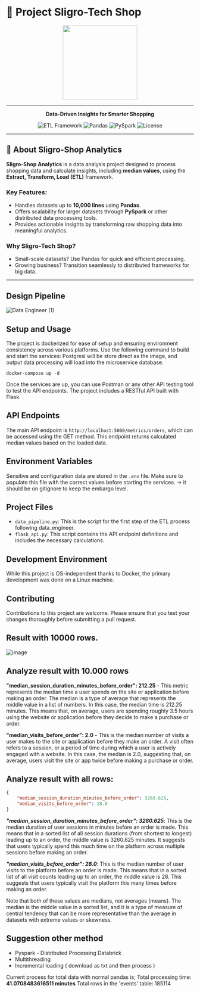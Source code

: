 # 🛒 Project Sligro-Tech Shop

<p align="center">
  <img src="![image](https://github.com/user-attachments/assets/55fcea07-8c3c-4f14-9101-51c23c5da524)" width="200"/>
</p>

---

<p align="center">
  <b>Data-Driven Insights for Smarter Shopping</b>
</p>

<p align="center">
  <img src="https://img.shields.io/badge/Framework-ETL-orange?style=flat-square" alt="ETL Framework">
  <img src="https://img.shields.io/badge/Data-Pandas-blue?style=flat-square" alt="Pandas">
  <img src="https://img.shields.io/badge/Scalable-PySpark-green?style=flat-square" alt="PySpark">
  <img src="https://img.shields.io/badge/License-MIT-blue?style=flat-square" alt="License">
</p>

---

## 🌟 About Sligro-Shop Analytics

**Sligro-Shop Analytics** is a data analysis project designed to process shopping data and calculate insights, including **median values**, using the **Extract, Transform, Load (ETL)** framework.

### Key Features:
- Handles datasets up to **10,000 lines** using **Pandas**.
- Offers scalability for larger datasets through **PySpark** or other distributed data processing tools.
- Provides actionable insights by transforming raw shopping data into meaningful analytics.

### Why Sligro-Tech Shop?
- Small-scale datasets? Use Pandas for quick and efficient processing.
- Growing business? Transition seamlessly to distributed frameworks for big data.

---

## Design Pipeline

![Data Engineer (1)](https://github.com/markrichers/Data-Engineer-SligroETL/assets/50198601/df2a770f-08c0-4c34-b0a9-33b286caef73)


## Setup and Usage

The project is dockerized for ease of setup and ensuring environment consistency across various platforms. Use the following command to build and start the services:
Postgresl will be store direct as the image, and output data processing will load into the microservice database. 


```
docker-compose up -d
```


Once the services are up, you can use Postman or any other API testing tool to test the API endpoints. The project includes a RESTful API built with Flask.

## API Endpoints

The main API endpoint is `http://localhost:5000/metrics/orders`, which can be accessed using the GET method. This endpoint returns calculated median values based on the loaded data.

## Environment Variables

Sensitive and configuration data are stored in the `.env` file. Make sure to populate this file with the correct values before starting the services.
-> it should be on gitignore to keep the embargo level. 

## Project Files

- `data_pipeline.py`: This is the script for the first step of the ETL process following data_engineer.
- `flask_api.py`: This script contains the API endpoint definitions and includes the necessary calculations.

## Development Environment

While this project is OS-independent thanks to Docker, the primary development was done on a Linux machine.

## Contributing

Contributions to this project are welcome. Please ensure that you test your changes thoroughly before submitting a pull request.

## Result with 10000 rows. 

![image](https://github.com/Xccelerated-Assessments/de-assessment-markrichers/assets/50198601/574c842b-ec14-4d41-b73a-67a78da39150)

## Analyze result with 10.000 rows

**"median_session_duration_minutes_before_order": 212.25** - This metric represents the median time a user spends on the site or application before making an order. The median is a type of average that represents the middle value in a list of numbers. In this case, the median time is 212.25 minutes. This means that, on average, users are spending roughly 3.5 hours using the website or application before they decide to make a purchase or order.

**"median_visits_before_order": 2.0** - This is the median number of visits a user makes to the site or application before they make an order. A visit often refers to a session, or a period of time during which a user is actively engaged with a website. In this case, the median is 2.0, suggesting that, on average, users visit the site or app twice before making a purchase or order.

## Analyze result with all rows:

```json line
{
    "median_session_duration_minutes_before_order": 3260.625,
    "median_visits_before_order": 28.0
}
```

***"median_session_duration_minutes_before_order": 3260.625***: This is the median duration of user sessions in minutes before an order is made. This means that in a sorted list of all session durations (from shortest to longest) leading up to an order, the middle value is 3260.625 minutes. It suggests that users typically spend this much time on the platform across multiple sessions before making an order.

***"median_visits_before_order": 28.0***: This is the median number of user visits to the platform before an order is made. This means that in a sorted list of all visit counts leading up to an order, the middle value is 28. This suggests that users typically visit the platform this many times before making an order.

Note that both of these values are medians, not averages (means). The median is the middle value in a sorted list, and it is a type of measure of central tendency that can be more representative than the average in datasets with extreme values or skewness.


## Suggestion other method
- Pyspark - Distributed Processing Databrick
- Multithreading
- Incremental loading ( download as txt and then process )

Current process for total data with normal pandas is; Total processing time: **41.0708483616511 minutes**
Total rows in the 'events' table: 185114



